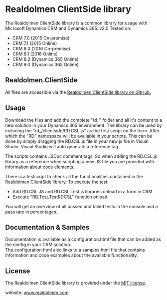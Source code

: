 <html>
<head>
</head>
<body>
<h1>Realdolmen ClientSide library</h1>
<p>The Realdolmen ClientSide library is a common library for usage with Microsoft Dynamics CRM and Dynamics 365. v2.0 Tested on: </br>
<ul>
	<li>CRM 7.0 (2015 On-premise)</li>
	<li>CRM 7.1 (2015 Online)</li>
	<li>CRM 8.0 (2016 On-premise)</li>
	<li>CRM 8.1 (2016 Online)</li>
	<li>CRM 8.2 (Dynamics 365 Online)</li>
	<li>CRM 9.0 (Dynamics 365 Online)</li>
</ul>
</p>
<h2>Realdolmen.ClientSide</h2>
<p>
All files are accessible via the 
<a href="https://github.com/Realdolmen365/Realdolmen.ClientSideLibrary">Realdolmen ClientSide library on GitHub.</a>
</p>
<h2>Usage</h2>
<p>
Download the files and add the complete "rd_" folder and all it's content to a new solution in your Dynamics 365 environment.
The library can be used by including the "rd_/clientside/RD.CSL.js" as the first script on the form. After which the "RD" namespace will be available in your scripts. This can be done by simply dragging the RD.CSL.js file in your new js file in Visual Studio. Visual Studio will auto generate a reference tag.</br>

The scripts contains JSDoc comment tags. So when adding the RD.CSL.js library as a reference when scripting a new JS file you are provided with information about code elements.
</br>
<p>
There is a testscript to check all the functionalities contained in the Realdolmen ClientSide library. To execute the test:
<ul>
	<li>Add RD.CSL.JS and RD.CSL.Test.js libraries onload in a form in CRM</li>
	<li>Execute "RD.Test.TestRDCSL" function onload</li>
</ul>
You will get an overview of all passed and failed tests in the console and a pass rate in percentages.
</p>
</p>
<h2>Documentation &amp; Samples</h2>
<p>
Documentation is available as a configuration.html file that can be added as the config in your CRM solution.</br>
The configuration.html also links to a samples.html file that contains information and code examples about the available functionality.
</p>
<h2>License</h2>
The Realdolmen ClientSide library is provided under the <a href="https://opensource.org/licenses/MIT">MIT license</a>.
<p>
website: <a href="http://www.realdolmen.com/">www.realdolmen.com</a>	
</p>
</body>
</html>
